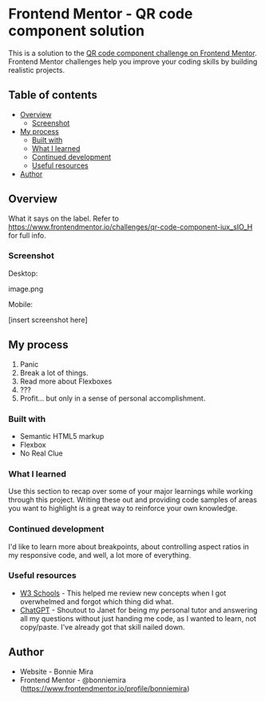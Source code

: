 # Frontend Mentor - QR code component solution

This is a solution to the [QR code component challenge on Frontend Mentor](https://www.frontendmentor.io/challenges/qr-code-component-iux_sIO_H). Frontend Mentor challenges help you improve your coding skills by building realistic projects. 

## Table of contents

- [Overview](#overview)
  - [Screenshot](#screenshot)
- [My process](#my-process)
  - [Built with](#built-with)
  - [What I learned](#what-i-learned)
  - [Continued development](#continued-development)
  - [Useful resources](#useful-resources)
- [Author](#author)

## Overview

What it says on the label. Refer to https://www.frontendmentor.io/challenges/qr-code-component-iux_sIO_H for full info. 

### Screenshot

Desktop:

image.png

Mobile:

[insert screenshot here]

## My process

1. Panic
2. Break a lot of things.
3. Read more about Flexboxes
4. ???
5. Profit... but only in a sense of personal accomplishment.

### Built with

- Semantic HTML5 markup
- Flexbox
- No Real Clue


### What I learned

Use this section to recap over some of your major learnings while working through this project. Writing these out and providing code samples of areas you want to highlight is a great way to reinforce your own knowledge.


### Continued development

I'd like to learn more about breakpoints, about controlling aspect ratios in my responsive code, and well, a lot more of everything.

### Useful resources

- [W3 Schools](https://www.w3schools.com/csS/) - This helped me review new concepts when I got overwhelmed and forgot which thing did what. 
- [ChatGPT](https://chat.openai.com/) - Shoutout to Janet for being my personal tutor and answering all my questions without just handing me code, as I wanted to learn, not copy/paste. I've already got that skill nailed down.

## Author

- Website - Bonnie Mira
- Frontend Mentor - @bonniemira (https://www.frontendmentor.io/profile/bonniemira)
